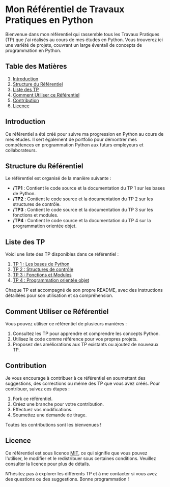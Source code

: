 # Mon Référentiel de Travaux Pratiques en Python

Bienvenue dans mon référentiel qui rassemble tous les Travaux Pratiques (TP) que j'ai réalisés au cours de mes études en Python. Vous trouverez ici une variété de projets, couvrant un large éventail de concepts de programmation en Python.

## Table des Matières

1. [Introduction](#introduction)
2. [Structure du Référentiel](#structure-du-référentiel)
3. [Liste des TP](#liste-des-tp)
4. [Comment Utiliser ce Référentiel](#comment-utiliser-ce-référentiel)
5. [Contribution](#contribution)
6. [Licence](#licence)

## Introduction

Ce référentiel a été créé pour suivre ma progression en Python au cours de mes études. Il sert également de portfolio pour démontrer mes compétences en programmation Python aux futurs employeurs et collaborateurs.

## Structure du Référentiel

Le référentiel est organisé de la manière suivante :

- **/TP1** : Contient le code source et la documentation du TP 1 sur les bases de Python.
- **/TP2** : Contient le code source et la documentation du TP 2 sur les structures de contrôle.
- **/TP3** : Contient le code source et la documentation du TP 3 sur les fonctions et modules.
- **/TP4** : Contient le code source et la documentation du TP 4 sur la programmation orientée objet.

## Liste des TP

Voici une liste des TP disponibles dans ce référentiel :

1. [TP 1 : Les bases de Python](/TP1)
2. [TP 2 : Structures de contrôle](/TP2)
3. [TP 3 : Fonctions et Modules](/TP3)
4. [TP 4 : Programmation orientée objet](/TP4)

Chaque TP est accompagné de son propre README, avec des instructions détaillées pour son utilisation et sa compréhension.

## Comment Utiliser ce Référentiel

Vous pouvez utiliser ce référentiel de plusieurs manières :

1. Consultez les TP pour apprendre et comprendre les concepts Python.
2. Utilisez le code comme référence pour vos propres projets.
3. Proposez des améliorations aux TP existants ou ajoutez de nouveaux TP.

## Contribution

Je vous encourage à contribuer à ce référentiel en soumettant des suggestions, des corrections ou même des TP que vous avez créés. Pour contribuer, suivez ces étapes :

1. Fork ce référentiel.
2. Créez une branche pour votre contribution.
3. Effectuez vos modifications.
4. Soumettez une demande de tirage.

Toutes les contributions sont les bienvenues !

## Licence

Ce référentiel est sous licence [MIT](LICENSE), ce qui signifie que vous pouvez l'utiliser, le modifier et le redistribuer sous certaines conditions. Veuillez consulter la licence pour plus de détails.

N'hésitez pas à explorer les différents TP et à me contacter si vous avez des questions ou des suggestions. Bonne programmation !
